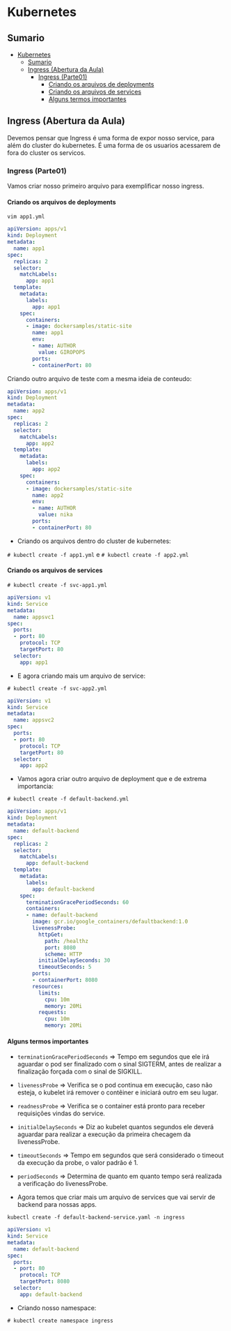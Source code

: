 # Kubernetes

## Sumario

- [Kubernetes](#kubernetes)
  - [Sumario](#sumario)
  - [Ingress (Abertura da Aula)](#ingress-abertura-da-aula)
    - [Ingress (Parte01)](#ingress-parte01)
      - [Criando os arquivos de deployments](#criando-os-arquivos-de-deployments)
      - [Criando os arquivos de services](#criando-os-arquivos-de-services)
      - [Alguns termos importantes](#alguns-termos-importantes)


## Ingress (Abertura da Aula)

Devemos pensar que Ingress  é uma forma de expor nosso service, para além do cluster do kubernetes. É uma forma de os usuarios acessarem de fora do cluster os servicos.

### Ingress (Parte01)

Vamos criar nosso primeiro arquivo para exemplificar nosso ingress.

#### Criando os arquivos de deployments

`vim app1.yml`

```yml
apiVersion: apps/v1
kind: Deployment
metadata:
  name: app1
spec:
  replicas: 2
  selector:
    matchLabels:
      app: app1
  template:
    metadata:
      labels:
        app: app1
    spec:
      containers:
      - image: dockersamples/static-site
        name: app1
        env:
        - name: AUTHOR
          value: GIROPOPS
        ports:
        - containerPort: 80
```

Criando outro arquivo de teste com a mesma ideia de conteudo:

```yml
apiVersion: apps/v1
kind: Deployment
metadata:
  name: app2
spec:
  replicas: 2
  selector:
    matchLabels:
      app: app2
  template:
    metadata:
      labels:
        app: app2
    spec:
      containers:
      - image: dockersamples/static-site
        name: app2
        env:
        - name: AUTHOR
          value: nika
        ports:
        - containerPort: 80
```

- Criando os arquivos dentro do cluster de kubernetes:

`# kubectl create -f app1.yml` e `# kubectl create -f app2.yml`

#### Criando os arquivos de services

`# kubectl create -f svc-app1.yml`

```yml
apiVersion: v1
kind: Service
metadata:
  name: appsvc1
spec:
  ports:
  - port: 80
    protocol: TCP
    targetPort: 80
  selector:
    app: app1
```

- E agora criando mais um arquivo de service:

`# kubectl create -f svc-app2.yml`

```yml
apiVersion: v1
kind: Service
metadata:
  name: appsvc2
spec:
  ports:
  - port: 80
    protocol: TCP
    targetPort: 80
  selector:
    app: app2
```

- Vamos agora criar outro arquivo de deployment que e de extrema importancia:

`# kubectl create -f default-backend.yml`

```yml
apiVersion: apps/v1
kind: Deployment
metadata:
  name: default-backend
spec:
  replicas: 2
  selector:
    matchLabels:
      app: default-backend
  template:
    metadata:
      labels:
        app: default-backend
    spec:
      terminationGracePeriodSeconds: 60
      containers:
      - name: default-backend
        image: gcr.io/google_containers/defaultbackend:1.0
        livenessProbe:
          httpGet:
            path: /healthz
            port: 8080
            scheme: HTTP
          initialDelaySeconds: 30
          timeoutSeconds: 5
        ports:
        - containerPort: 8080
        resources:
          limits:
            cpu: 10m
            memory: 20Mi
          requests:
            cpu: 10m
            memory: 20Mi
```

#### Alguns termos importantes

- `terminationGracePeriodSeconds` => Tempo em segundos que ele irá aguardar o pod ser finalizado com o sinal SIGTERM, antes de realizar a finalização forçada com o sinal de SIGKILL.
- `livenessProbe` => Verifica se o pod continua em execução, caso não esteja, o kubelet irá remover o contêiner e iniciará outro em seu lugar.
- `readnessProbe` => Verifica se o container está pronto para receber requisições vindas do service.
- `initialDelaySeconds` => Diz ao kubelet quantos segundos ele deverá aguardar para realizar a execução da primeira checagem da livenessProbe.
- `timeoutSeconds` => Tempo em segundos que será considerado o timeout da execução da probe, o valor padrão é 1.
- `periodSeconds` => Determina de quanto em quanto tempo será realizada a verificação do livenessProbe.

- Agora temos que criar mais um arquivo de services que vai servir de backend para nossas apps.

`kubectl create -f default-backend-service.yaml -n ingress`

```yml
apiVersion: v1
kind: Service
metadata:
  name: default-backend
spec:
  ports:
  - port: 80
    protocol: TCP
    targetPort: 8080
  selector:
    app: default-backend
```

- Criando nosso namespace:

`# kubectl create namespace ingress`




